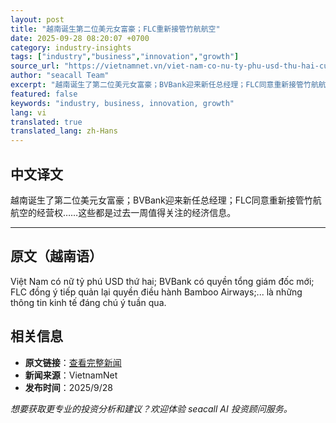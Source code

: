 ```yaml
---
layout: post
title: "越南诞生第二位美元女富豪；FLC重新接管竹航航空"
date: 2025-09-28 08:20:07 +0700
category: industry-insights
tags: ["industry","business","innovation","growth"]
source_url: "https://vietnamnet.vn/viet-nam-co-nu-ty-phu-usd-thu-hai-cuu-chu-tich-agribank-bi-truy-na-2446836.html"
author: "seacall Team"
excerpt: "越南诞生了第二位美元女富豪；BVBank迎来新任总经理；FLC同意重新接管竹航航空的经营权……这些都是过去一周值得关注的经济信息。..."
featured: false
keywords: "industry, business, innovation, growth"
lang: vi
translated: true
translated_lang: zh-Hans
---
```


## 中文译文

越南诞生了第二位美元女富豪；BVBank迎来新任总经理；FLC同意重新接管竹航航空的经营权……这些都是过去一周值得关注的经济信息。

---

## 原文（越南语）

Việt Nam có nữ tỷ phú USD thứ hai; BVBank có quyền tổng giám đốc mới; FLC đồng ý tiếp quản lại quyền điều hành Bamboo Airways;... là những thông tin kinh tế đáng chú ý tuần qua.

## 相关信息

- **原文链接**：[查看完整新闻](https://vietnamnet.vn/viet-nam-co-nu-ty-phu-usd-thu-hai-cuu-chu-tich-agribank-bi-truy-na-2446836.html)
- **新闻来源**：VietnamNet
- **发布时间**：2025/9/28

*想要获取更专业的投资分析和建议？欢迎体验 seacall AI 投资顾问服务。*